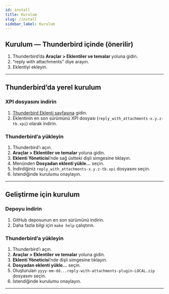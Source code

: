 ```yaml
---
id: install
title: Kurulum
slug: /install
sidebar_label: Kurulum
---
```


## Kurulum — Thunderbird içinde (önerilir)

1. Thunderbird’da **Araçlar > Eklentiler ve temalar** yoluna gidin.
2. “reply with attachments” diye arayın.
3. Eklentiyi ekleyin.

---

## Thunderbird’da yerel kurulum

### XPI dosyasını indirin

1. [Thunderbird Eklenti sayfasına](https://addons.thunderbird.net/en-US/thunderbird/search/?q=reply%20with%20attachments) gidin.
2. Eklentinin en son sürümünü XPI dosyası (`reply_with_attachments-x.y.z-tb.xpi`) olarak indirin.

### Thunderbird’a yükleyin

1. Thunderbird’ı açın.
2. **Araçlar > Eklentiler ve temalar** yoluna gidin.
3. **Eklenti Yöneticisi**’nde sağ üstteki dişli simgesine tıklayın.
4. Menünden **Dosyadan eklenti yükle…** seçin.
5. İndirdiğiniz `reply_with_attachments-x.y.z-tb.xpi` dosyasını seçin.
6. İstendiğinde kurulumu onaylayın.

---

## Geliştirme için kurulum

### Depoyu indirin

1. GitHub deposunun en son sürümünü indirin.
2. Daha fazla bilgi için `make help` çalıştırın.

### Thunderbird’a yükleyin

1. Thunderbird’ı açın.
2. **Araçlar > Eklentiler ve temalar** yoluna gidin.
3. **Eklenti Yöneticisi**’nde dişli simgesine tıklayın.
4. **Dosyadan eklenti yükle…** seçin.
5. Oluşturulan `yyyy-mm-dd...reply-with-attachments-plugin-LOCAL.zip` dosyasını seçin.
6. İstendiğinde kurulumu onaylayın.

---
